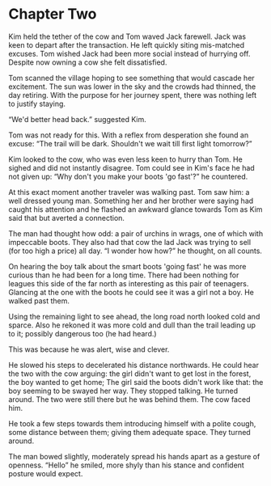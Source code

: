 # Chapter Two

Kim held the tether of the cow and Tom waved Jack farewell. Jack was keen to depart after the transaction. He left quickly siting mis-matched excuses. Tom wished Jack had been more social instead of hurrying off. Despite now owning a cow she felt dissatisfied.

Tom scanned the village hoping to see something that would cascade her excitement. The sun was lower in the sky and the crowds had thinned, the day retiring. With the purpose for her journey spent, there was nothing left to justify staying. 

“We'd better head back.” suggested Kim.

Tom was not ready for this. With a reflex from desperation she found an excuse: “The trail will be dark. Shouldn't we wait till first light tomorrow?”

Kim looked to the cow, who was even less keen to hurry than Tom. He sighed and did not instantly disagree. Tom could see in Kim's face he had not given up: “Why don't you make your boots 'go fast'?” he countered.

At this exact moment another traveler was walking past. Tom saw him: a well dressed young man. Something her and her brother were saying had caught his attention and he flashed an awkward glance towards Tom as Kim said that but averted a connection.

The man had thought how odd: a pair of urchins in wrags, one of which with impeccable boots. They also had that cow the lad Jack was trying to sell (for too high a price) all day. “I wonder how how?” he thought, on all counts. 

On hearing the boy talk about the smart boots 'going fast' he was more curious than he had been for a long time. There had been nothing for leagues this side of the far north as interesting as this pair of teenagers. Glancing at the one with the boots he could see it was a girl not a boy. He walked past them. 

Using the remaining light to see ahead, the long road north looked cold and sparce. Also he rekoned it was more cold and dull than the trail leading up to it; possibly dangerous too (he had heard.) 

This was because he was alert, wise and clever. 

He slowed his steps to decelerated his distance northwards. He could hear the two with the cow arguing: the girl didn't want to get lost in the forest, the boy wanted to get home; The girl said the boots didn't work like that: the boy seeming to be swayed her way. They stopped talking. He turned around. The two were still there but he was behind them. The cow faced him.

He took a few steps towards them introducing himself with a polite cough, some distance between them; giving them adequate space. They turned around. 

The man bowed slightly, moderately spread his hands apart as a gesture of openness. “Hello” he smiled, more shyly than his stance and confident posture would expect.



